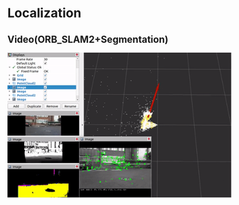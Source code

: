 # Localization

## Video(ORB_SLAM2+Segmentation)
<p align="center">
  <img
    src="ORB_SLAM.gif"
  >
</p>

